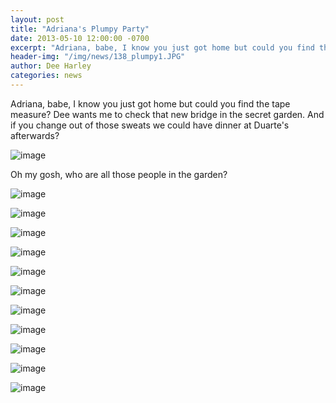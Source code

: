 ```yaml
---
layout: post
title: "Adriana's Plumpy Party"
date: 2013-05-10 12:00:00 -0700
excerpt: "Adriana, babe, I know you just got home but could you find the tape measure? Dee wants me ..."
header-img: "/img/news/138_plumpy1.JPG"
author: Dee Harley
categories: news
---
```

Adriana, babe, I know you just got home but could you find the tape
measure? Dee wants me to check that new bridge in the secret garden.
And if you change out of those sweats we could have dinner at Duarte's
afterwards?

![image](/img/news/138_plumpy1.JPG)

Oh my gosh, who are all those people in the garden?

![image](/img/news/138_plumpy2.JPG)

![image](/img/news/138_plumpy12.JPG)

![image](/img/news/138_plumpy8.JPG)

![image](/img/news/138_plumpy7.JPG)

![image](/img/news/138_plumpy11.JPG)

![image](/img/news/138_plumpy13.JPG)

![image](/img/news/138_plumpy4.JPG)

![image](/img/news/138_plumpy5.JPG)

![image](/img/news/138_plumpy9.JPG)

![image](/img/news/138_plumpy6.JPG)

![image](/img/news/138_plumpy10.JPG)

